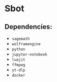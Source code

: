 # Sbot

## Dependencies:
* `sagemath`
* `wolframengine`
* `python`
* `jupyter-notebook`
* `luajit`
* `ffmpeg`
* `yt-dlp`
* `docker`